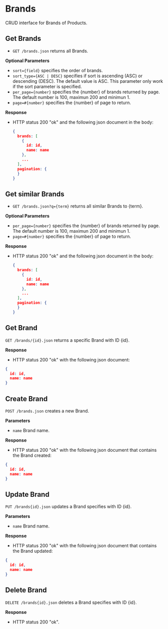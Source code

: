 Brands
======

CRUD interface for Brands of Products.

Get Brands
----------

* `GET /brands.json` returns all Brands.

**Optional Parameters**

* `sort={field}` specifies the order of brands.
* `sort_type={ASC | DESC}` specifies if sort is ascending (ASC) or descending (DESC). The default value is ASC. This parameter only work if the sort parameter is specified. 
* `per_page={number}` specifies the {number} of brands returned by page. The default number is 100, maximun 200 and minimun 1.
* `page=#{number}` specifies the {number} of page to return.

**Response**

* HTTP status 200 "ok" and the following json document in the body:

  ``` json
  {
    brands: [
      {
        id: id,
        name: name
      }, 
      ...
    ],
    pagination: {
    }
  }
  ```
  
Get similar Brands
------------------

* `GET /brands.json?q={term}` returns all similar Brands to {term}.

**Optional Parameters**

* `per_page={number}` specifies the {number} of brands returned by page. The default number is 100, maximun 200 and minimun 1.
* `page=#{number}` specifies the {number} of page to return.

**Response**

* HTTP status 200 "ok" and the following json document in the body:

  ``` json
  {
    brands: [
      {
        id: id,
        name: name
      }, 
      ...
    ],
    pagination: {
    }
  }
  ```


Get Brand
---------

`GET /brands/{id}.json` returns a specific Brand with ID {id}.

**Response**

* HTTP status 200 "ok" with the following json document:

``` json
{
  id: id,
  name: name
}
```

Create Brand
------------

`POST /brands.json` creates a new Brand.

**Parameters**

* `name` Brand name.

**Response**

* HTTP status 200 "ok" with the following json document that contains the Brand created:

``` json
{
  id: id,
  name: name
}
```

Update Brand
------------

`PUT /brands{id}.json` updates a Brand specifies with ID {id}.

**Parameters**

* `name` Brand name.

**Response**

* HTTP status 200 "ok" with the following json document that contains the Brand updated:

``` json
{
  id: id,
  name: name
}
```

Delete Brand
------------

`DELETE /brands{id}.json` deletes a Brand specifies with ID {id}.

**Response**

* HTTP status 200 "ok".

